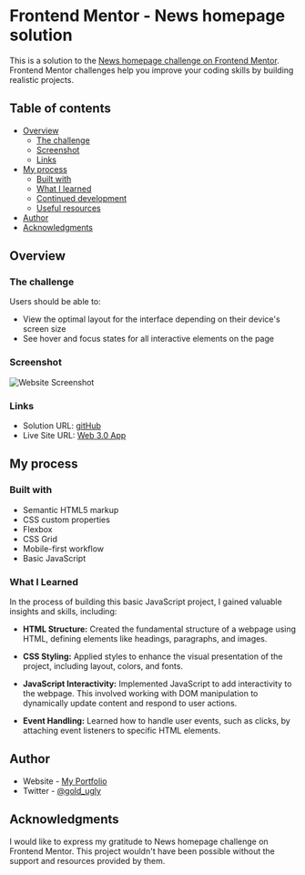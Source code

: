 # Frontend Mentor - News homepage solution

This is a solution to the [News homepage challenge on Frontend Mentor](https://www.frontendmentor.io/challenges/news-homepage-H6SWTa1MFl). Frontend Mentor challenges help you improve your coding skills by building realistic projects. 

## Table of contents

- [Overview](#overview)
  - [The challenge](#the-challenge)
  - [Screenshot](#screenshot)
  - [Links](#links)
- [My process](#my-process)
  - [Built with](#built-with)
  - [What I learned](#what-i-learned)
  - [Continued development](#continued-development)
  - [Useful resources](#useful-resources)
- [Author](#author)
- [Acknowledgments](#acknowledgments)

## Overview

### The challenge

Users should be able to:

- View the optimal layout for the interface depending on their device's screen size
- See hover and focus states for all interactive elements on the page

### Screenshot

![Website Screenshot](.images/screenshot.png)

### Links

- Solution URL: [gitHub](https://your-solution-url.com)
- Live Site URL: [Web 3.0 App](https://bright-future-web-3.netlify.app/)

## My process

### Built with

- Semantic HTML5 markup
- CSS custom properties
- Flexbox
- CSS Grid
- Mobile-first workflow
- Basic JavaScript

### What I Learned

In the process of building this basic JavaScript project, I gained valuable insights and skills, including:

- **HTML Structure:** Created the fundamental structure of a webpage using HTML, defining elements like headings, paragraphs, and images.

- **CSS Styling:** Applied styles to enhance the visual presentation of the project, including layout, colors, and fonts.

- **JavaScript Interactivity:** Implemented JavaScript to add interactivity to the webpage. This involved working with DOM manipulation to dynamically update content and respond to user actions.

- **Event Handling:** Learned how to handle user events, such as clicks, by attaching event listeners to specific HTML elements.

## Author

- Website - [My Portfolio](https://www.oteri-prince-portfolio.netlify.app)
- Twitter - [@gold_ugly](https://www.twitter.com/gold_ugly)

## Acknowledgments

I would like to express my gratitude to News homepage challenge on Frontend Mentor. This project wouldn't have been possible without the support and resources provided by them.


